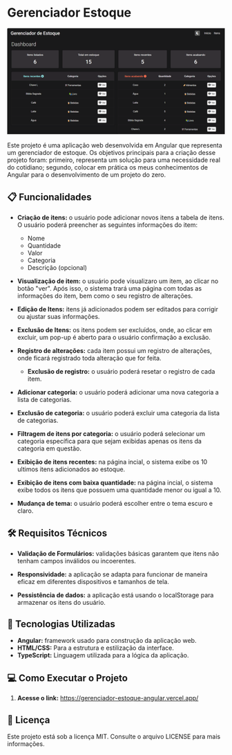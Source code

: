 # Gerenciador Estoque

<img src="public/images/preview.png" alt="Imagem do projeto"></img>

Este projeto é uma aplicação web desenvolvida em Angular que representa um gerenciador de estoque. Os objetivos principais para a criação desse projeto foram: primeiro, representa um solução para uma necessidade real do cotidiano; segundo, colocar em prática os meus conhecimentos de Angular para o desenvolvimento de um projeto do zero.

## 📋 Funcionalidades
- **Criação de itens:** o usuário pode adicionar novos itens a tabela de itens. O usuário poderá preencher as seguintes informações do item:
  - Nome
  - Quantidade
  - Valor
  - Categoria
  - Descrição (opcional)

- **Visualização de item:** o usuário pode visualizaro um item, ao clicar no botão "ver". Após isso, o sistema trará uma página com todas as informações do item, bem como o seu registro de alterações.

- **Edição de Itens:** itens já adicionados podem ser editados para corrigir ou ajustar suas informações.

- **Exclusão de Itens:** os itens podem ser excluídos, onde, ao clicar em excluir, um pop-up é aberto para o usuário confirmação a exclusão.

- **Registro de alterações:** cada item possui um registro de alterações, onde ficará registrado toda alteração que for feita.

  - **Exclusão de registro:** o usuário poderá resetar o registro de cada item.

- **Adicionar categoria:** o usuário poderá adicionar uma nova categoria a lista de categorias.

- **Exclusão de categoria:** o usuário poderá excluir uma categoria da lista de categorias.

- **Filtragem de itens por categoria:** o usuário poderá selecionar um categoria específica para que sejam exibidas apenas os itens da categoria em questão.

- **Exibição de itens recentes:** na página incial, o sistema exibe os 10 ultimos itens adicionados ao estoque.

- **Exibição de itens com baixa quantidade:** na página incial, o sistema exibe todos os itens que possuem uma quantidade menor ou igual a 10.

- **Mudança de tema:** o usuário poderá escolher entre o tema escuro e claro. 

## 🛠️ Requisitos Técnicos
- **Validação de Formulários:** validações básicas garantem que itens não tenham campos inválidos ou incoerentes.

- **Responsividade:** a aplicação se adapta para funcionar de maneira eficaz em diferentes dispositivos e tamanhos de tela.

- **Pessistência de dados:** a aplicação está usando o localStorage para armazenar os itens do usuário.

## 🚀 Tecnologias Utilizadas
 - **Angular:** framework usado para construção da aplicação web.
 - **HTML/CSS:** Para a estrutura e estilização da interface.
 - **TypeScript:** Linguagem utilizada para a lógica da aplicação.

## 💻 Como Executar o Projeto
1. **Acesse o link:** https://gerenciador-estoque-angular.vercel.app/

## 📄 Licença
Este projeto está sob a licença MIT. Consulte o arquivo LICENSE para mais informações.
